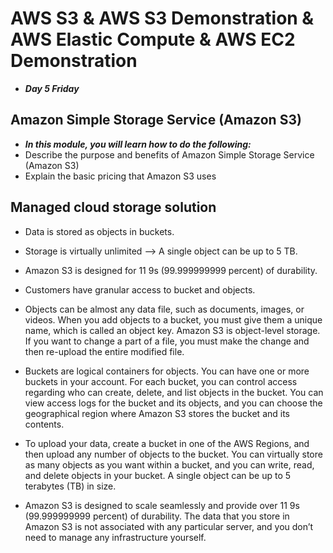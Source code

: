 # AWS S3 & AWS S3 Demonstration & AWS Elastic Compute & AWS EC2 Demonstration
- ***Day 5 Friday***

## Amazon Simple Storage Service (Amazon S3)
- ***In this module, you will learn how to do the following:***
- Describe the purpose and benefits of Amazon Simple Storage Service (Amazon S3)
- Explain the basic pricing that Amazon S3 uses

## Managed cloud storage solution
- Data is stored as objects in buckets.
- Storage is virtually unlimited –> A single object can be up to 5 TB.
- Amazon S3 is designed for 11 9s (99.999999999 percent) of durability.
- Customers have granular access to bucket and objects.

- Objects can be almost any data file, such as documents, images, or videos. When you add objects to a bucket, you must give them a unique name, which is called an object key. Amazon S3 is object-level storage. If you want to change a part of a file, you must make the change and then re-upload the entire modified file.
- Buckets are logical containers for objects. You can have one or more buckets in your account. For each bucket, you can control access regarding who can create, delete, and list objects in the bucket. You can view access logs for the bucket and its objects, and you can choose the geographical region where Amazon S3 stores the bucket and its contents.
- To upload your data, create a bucket in one of the AWS Regions, and then upload any number of objects to the bucket. You can virtually store as many objects as you want within a bucket, and you can write, read, and delete objects in your bucket. A single object can be up to 5 terabytes (TB) in size.
- Amazon S3 is designed to scale seamlessly and provide over 11 9s (99.999999999 percent) of durability. The data that you store in Amazon S3 is not associated with any particular server, and you don’t need to manage any infrastructure yourself.

## 